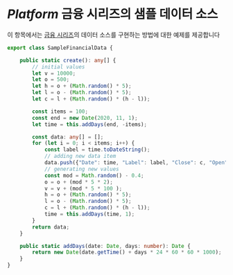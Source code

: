﻿---
제목: 데이터 차트 구성 요소 - 네이티브 $Platform$ | $ProductName$
_description: 컴포지트 차트 뷰를 만들기 위해 동일한 플롯 영역에 여러 개의 시각적 요소 인스턴스를 표시하는 데이터 차트를 만듭니다.
_keywords: $ProductName$, $Platform$, Native $Platform$ Components Suite, Native $Platform$ Controls, Native $Platform$ Components, Native $Platform$ Components Library, $Platform$ Chart, $Platform$ Data Chart Control, $Platform$ Data Chart Example, $Platform$ Data Chart Component, $Platform$ Data Chart
_language: kr
---
# $Platform$ 금융 시리즈의 샘플 데이터 소스

이 항목에서는 [금융 시리즈](data-chart-type-financial-series.md)의 데이터 소스를 구현하는 방법에 대한 예제를 제공합니다

```ts
export class SampleFinancialData {

    public static create(): any[] {
        // initial values
        let v = 10000;
        let o = 500;
        let h = o + (Math.random() * 5);
        let l = o - (Math.random() * 5);
        let c = l + (Math.random() * (h - l));

        const items = 100;
        const end = new Date(2020, 11, 1);
        let time = this.addDays(end, -items);

        const data: any[] = [];
        for (let i = 0; i < items; i++) {
            const label = time.toDateString();
            // adding new data item
            data.push({"Date": time, "Label": label, "Close": c, "Open": o, "High": h, "Low": l, "Volume": v});
            // generating new values
            const mod = Math.random() - 0.4;
            o = o + (mod * 5 * 2);
            v = v + (mod * 5 * 100 );
            h = o + (Math.random() * 5);
            l = o - (Math.random() * 5);
            c = l + (Math.random() * (h - l));
            time = this.addDays(time, 1);
        }
        return data;
    }

    public static addDays(date: Date, days: number): Date {
        return new Date(date.getTime() + days * 24 * 60 * 60 * 1000);
    }
}
```
